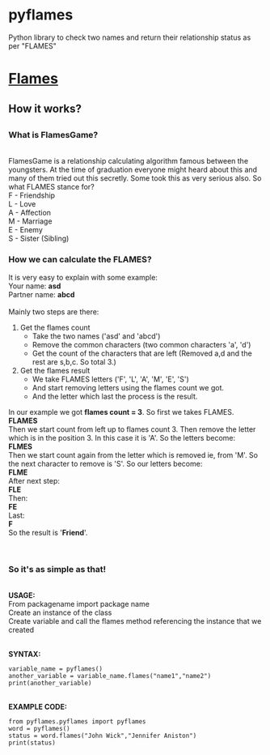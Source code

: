 # pyflames
Python library to check two names and return their relationship status as per "FLAMES"

<h1><a href="/">Flames</a></h1>
      
<h2>How it works?<h2>
    <h3>What is FlamesGame?</h3>
    <br>
      FlamesGame is a relationship calculating algorithm famous between the youngsters. At the time of graduation everyone might heard about this and many of them tried out this secretly. Some took this as very serious also. So what FLAMES stance for?
      <br/>
      F - Friendship
      <br/>
      L - Love
      <br/>
      A - Affection
      <br/>
      M - Marriage
      <br/>
      E - Enemy
      <br/>
      S - Sister (Sibling)
    </p>
    <h3>How we can calculate the FLAMES?</h3>
    <p>
      It is very easy to explain with some example:
      <br/>
      Your name: <b>asd</b>
      <br/>
      Partner name: <b>abcd</b>
      <br/><br/>
      Mainly two steps are there:
    </p>
    <ol>
      <li>Get the flames count
        <ul>
          <li>Take the two names ('asd' and 'abcd')</li>
          <li>Remove the common characters (two common characters 'a', 'd') </li>
          <li>Get the count of the characters that are left (Removed a,d and the rest are s,b,c. So total 3.)</li>
        </ul>
      </li>
      <li>Get the flames result
        <ul>
          <li>We take FLAMES letters ('F', 'L', 'A', 'M', 'E', 'S')</li>
          <li>And start removing letters using the flames count we got.</li>
          <li>And the letter which last the process is the result.</li>
        </ul>
      </li>
    </ol>
    <p>
      In our example we got <b>flames count = 3</b>. So first we takes FLAMES.
      <br/>
      <b>FLAMES</b>
      <br/>
      Then we start count from left up to flames count 3. Then remove the letter which is in the position 3. In this case it is 'A'. So the letters become:
      <br/>
      <b>FLMES</b>
      <br/>
      Then we start count again from the letter which is removed ie, from 'M'. So the next character to remove is 'S'. So our letters become:
      <br/>
      <b>FLME</b>
      <br/>
      After next step:
      <br/>
      <b>FLE</b>
      <br/>
      Then:
      <br/>
      <b>FE</b>
      <br/>
      Last:
      <br/>
      <b>F</b>
      <br/>
      So the result is '<b>Friend</b>'.              
    </p>
  
  <br><h3> So it's as simple as that! </h3>
  
  <br><b>USAGE:</b><br>
  From packagename import package name <br>
  Create an instance of the class <br>
  Create variable and call the flames method referencing the instance that we created <br>
  
  <br><b>SYNTAX:</b><br>
  ```
  variable_name = pyflames()
  another_variable = variable_name.flames("name1","name2")
  print(another_variable)
  ```
  
  <br><b>EXAMPLE CODE:</b><br>
  
```
from pyflames.pyflames import pyflames
word = pyflames()
status = word.flames("John Wick","Jennifer Aniston")
print(status)
```
